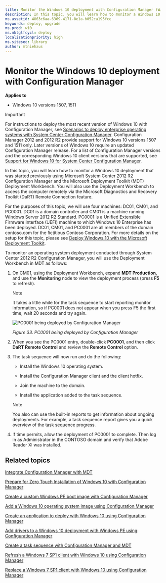 ```yaml
---
title: Monitor the Windows 10 deployment with Configuration Manager (Windows 10)
description: In this topic, you will learn how to monitor a Windows 10 deployment that was started previously using Microsoft System Center 2012 R2 Configuration Manager and the Microsoft Deployment Toolkit (MDT) Deployment Workbench.
ms.assetid: 4863c6aa-6369-4171-8e1a-b052ca195fce
keywords: deploy, upgrade
ms.prod: w10
ms.mktglfcycl: deploy
localizationpriority: high
ms.sitesec: library
author: mtniehaus
---
```


# Monitor the Windows 10 deployment with Configuration Manager


**Applies to**

-   Windows 10 versions 1507, 1511

>[!IMPORTANT]
>For instructions to deploy the most recent version of Windows 10 with Configuration Manager, see [Scenarios to deploy enterprise operating systems with System Center Configuration Manager](https://docs.microsoft.com/sccm/osd/deploy-use/scenarios-to-deploy-enterprise-operating-systems). 
>Configuration Manager 2012 and 2012 R2 provide support for Windows 10 versions 1507 and 1511 only. Later versions of Windows 10 require an updated Configuration Manager release. For a list of Configuration Manager versions and the corresponding Windows 10 client versions that are supported, see [Support for Windows 10 for System Center Configuration Manager](https://docs.microsoft.com/sccm/core/plan-design/configs/support-for-windows-10).

In this topic, you will learn how to monitor a Windows 10 deployment that was started previously using Microsoft System Center 2012 R2 Configuration Manager and the Microsoft Deployment Toolkit (MDT) Deployment Workbench. You will also use the Deployment Workbench to access the computer remotely via the Microsoft Diagnostics and Recovery Toolkit (DaRT) Remote Connection feature.

For the purposes of this topic, we will use four machines: DC01, CM01, and PC0001. DC01 is a domain controller and CM01 is a machine running Windows Server 2012 R2 Standard. PC0001 is a Unified Extensible Firmware Interface (UEFI) machine to which Windows 10 Enterprise has been deployed. DC01, CM01, and PC0001 are all members of the domain contoso.com for the fictitious Contoso Corporation. For more details on the setup for this topic, please see [Deploy Windows 10 with the Microsoft Deployment Toolkit](../deploy-windows-mdt/deploy-windows-10-with-the-microsoft-deployment-toolkit.md).

To monitor an operating system deployment conducted through System Center 2012 R2 Configuration Manager, you will use the Deployment Workbench in MDT as follows:

1.  On CM01, using the Deployment Workbench, expand **MDT Production**, and use the **Monitoring** node to view the deployment process (press **F5** to refresh).

    >[!NOTE]
    >It takes a little while for the task sequence to start reporting monitor information, so if PC0001 does not appear when you press F5 the first time, wait 20 seconds and try again.

    ![PC0001 being deployed by Configuration Manager](../images/mdt-06-fig39.png)
    
    *Figure 33. PC0001 being deployed by Configuration Manager*

2.  When you see the PC0001 entry, double-click **PC0001**, and then click **DaRT Remote Control** and review the **Remote Control** option.

3.  The task sequence will now run and do the following:

    * Install the Windows 10 operating system.

    * Install the Configuration Manager client and the client hotfix.

    * Join the machine to the domain.

    * Install the application added to the task sequence.
    
    >[!NOTE]
    >You also can use the built-in reports to get information about ongoing deployments. For example, a task sequence report gives you a quick overview of the task sequence progress.
  
4.  If time permits, allow the deployment of PC0001 to complete. Then log in as Administrator in the CONTOSO domain and verify that Adobe Reader XI was installed.

## Related topics


[Integrate Configuration Manager with MDT](../deploy-windows-mdt/integrate-configuration-manager-with-mdt.md)

[Prepare for Zero Touch Installation of Windows 10 with Configuration Manager](prepare-for-zero-touch-installation-of-windows-10-with-configuration-manager.md)

[Create a custom Windows PE boot image with Configuration Manager](create-a-custom-windows-pe-boot-image-with-configuration-manager.md)

[Add a Windows 10 operating system image using Configuration Manager](add-a-windows-10-operating-system-image-using-configuration-manager.md)

[Create an application to deploy with Windows 10 using Configuration Manager](create-an-application-to-deploy-with-windows-10-using-configuration-manager.md)

[Add drivers to a Windows 10 deployment with Windows PE using Configuration Manager](add-drivers-to-a-windows-10-deployment-with-windows-pe-using-configuration-manager.md)

[Create a task sequence with Configuration Manager and MDT](../deploy-windows-mdt/create-a-task-sequence-with-configuration-manager-and-mdt.md)

[Refresh a Windows 7 SP1 client with Windows 10 using Configuration Manager](refresh-a-windows-7-client-with-windows-10-using-configuration-manager.md)

[Replace a Windows 7 SP1 client with Windows 10 using Configuration Manager](replace-a-windows-7-client-with-windows-10-using-configuration-manager.md)

 

 





